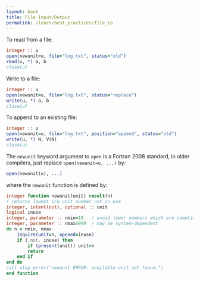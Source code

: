 ```yaml
---
layout: book
title: File Input/Output
permalink: /learn/best_practices/file_io
---
```


To read from a file:

``` fortran
integer :: u
open(newunit=u, file="log.txt", status="old")
read(u, *) a, b
close(u)
```

Write to a file:

``` fortran
integer :: u
open(newunit=u, file="log.txt", status="replace")
write(u, *) a, b
close(u)
```

To append to an existing file:

``` fortran
integer :: u
open(newunit=u, file="log.txt", position="append", status="old")
write(u, *) N, V(N)
close(u)
```

The `newunit` keyword argument to `open` is a Fortran 2008 standard, in
older compilers, just replace `open(newunit=u, ...)` by:

``` fortran
open(newunit(u), ...)
```

where the `newunit` function is defined by:

``` fortran
integer function newunit(unit) result(n)
! returns lowest i/o unit number not in use
integer, intent(out), optional :: unit
logical inuse
integer, parameter :: nmin=10   ! avoid lower numbers which are sometimes reserved
integer, parameter :: nmax=999  ! may be system-dependent
do n = nmin, nmax
    inquire(unit=n, opened=inuse)
    if (.not. inuse) then
        if (present(unit)) unit=n
        return
    end if
end do
call stop_error("newunit ERROR: available unit not found.")
end function
```
